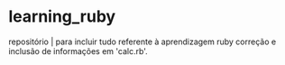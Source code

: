 # learning_ruby
repositório | para incluir tudo referente à aprendizagem ruby 
correção e inclusão de informações em 'calc.rb'.
